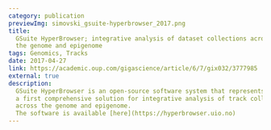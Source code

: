 ```yaml
--- 
category: publication
previewImg: simovski_gsuite-hyperbrowser_2017.png
title:
  GSuite HyperBrowser; integrative analysis of dataset collections across 
  the genome and epigenome
tags: Genomics, Tracks
date: 2017-04-27
link: https://academic.oup.com/gigascience/article/6/7/gix032/3777985
external: true
description:
  GSuite HyperBrowser is an open-source software system that represents 
  a first comprehensive solution for integrative analysis of track collections
  across the genome and epigenome. 
  The software is available [here](https://hyperbrowser.uio.no)
---
```

